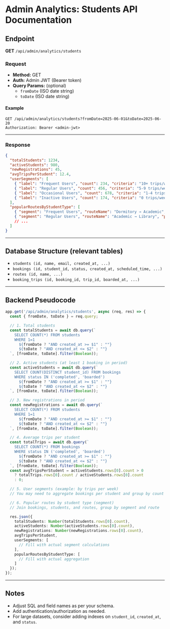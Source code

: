 # Admin Analytics: Students API Documentation

## Endpoint

**GET** `/api/admin/analytics/students`

### Request
- **Method:** GET
- **Auth:** Admin JWT (Bearer token)
- **Query Params:** (optional)
  - `fromDate` (ISO date string)
  - `toDate` (ISO date string)

#### Example
```
GET /api/admin/analytics/students?fromDate=2025-06-01&toDate=2025-06-20
Authorization: Bearer <admin-jwt>
```

---

### Response
```json
{
  "totalStudents": 1234,
  "activeStudents": 980,
  "newRegistrations": 45,
  "avgTripsPerStudent": 12.4,
  "userSegments": [
    { "label": "Frequent Users", "count": 234, "criteria": "10+ trips/week" },
    { "label": "Regular Users", "count": 456, "criteria": "5-9 trips/week" },
    { "label": "Occasional Users", "count": 678, "criteria": "1-4 trips/week" },
    { "label": "Inactive Users", "count": 174, "criteria": "0 trips/week" }
  ],
  "popularRoutesByStudentType": [
    { "segment": "Frequent Users", "routeName": "Dormitory → Academic", "percentage": 45 },
    { "segment": "Regular Users", "routeName": "Academic → Library", "percentage": 32 }
    // ...
  ]
}
```

---

## Database Structure (relevant tables)
- `students (id, name, email, created_at, ...)`
- `bookings (id, student_id, status, created_at, scheduled_time, ...)`
- `routes (id, name, ...)`
- `booking_trips (id, booking_id, trip_id, boarded_at, ...)`

---

## Backend Pseudocode

```typescript
app.get('/api/admin/analytics/students', async (req, res) => {
  const { fromDate, toDate } = req.query;

  // 1. Total students
  const totalStudents = await db.query(`
    SELECT COUNT(*) FROM students
    WHERE 1=1
      ${fromDate ? "AND created_at >= $1" : ""}
      ${toDate ? "AND created_at <= $2" : ""}
  `, [fromDate, toDate].filter(Boolean));

  // 2. Active students (at least 1 booking in period)
  const activeStudents = await db.query(`
    SELECT COUNT(DISTINCT student_id) FROM bookings
    WHERE status IN ('completed', 'boarded')
      ${fromDate ? "AND created_at >= $1" : ""}
      ${toDate ? "AND created_at <= $2" : ""}
  `, [fromDate, toDate].filter(Boolean));

  // 3. New registrations in period
  const newRegistrations = await db.query(`
    SELECT COUNT(*) FROM students
    WHERE 1=1
      ${fromDate ? "AND created_at >= $1" : ""}
      ${toDate ? "AND created_at <= $2" : ""}
  `, [fromDate, toDate].filter(Boolean));

  // 4. Average trips per student
  const totalTrips = await db.query(`
    SELECT COUNT(*) FROM bookings
    WHERE status IN ('completed', 'boarded')
      ${fromDate ? "AND created_at >= $1" : ""}
      ${toDate ? "AND created_at <= $2" : ""}
  `, [fromDate, toDate].filter(Boolean));
  const avgTripsPerStudent = activeStudents.rows[0].count > 0
    ? totalTrips.rows[0].count / activeStudents.rows[0].count
    : 0;

  // 5. User segments (example: by trips per week)
  // You may need to aggregate bookings per student and group by count ranges

  // 6. Popular routes by student type (segment)
  // Join bookings, students, and routes, group by segment and route

  res.json({
    totalStudents: Number(totalStudents.rows[0].count),
    activeStudents: Number(activeStudents.rows[0].count),
    newRegistrations: Number(newRegistrations.rows[0].count),
    avgTripsPerStudent,
    userSegments: [
      // Fill with actual segment calculations
    ],
    popularRoutesByStudentType: [
      // Fill with actual aggregation
    ]
  });
});
```

---

## Notes
- Adjust SQL and field names as per your schema.
- Add authentication/authorization as needed.
- For large datasets, consider adding indexes on `student_id`, `created_at`, and `status`.
